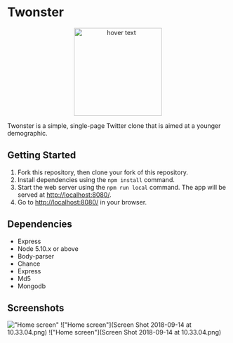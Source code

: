 # Twonster

<p align="center">
  <img src="https://image.flaticon.com/icons/svg/826/826588.svg" width="200" title="hover text">
</p>

Twonster is a simple, single-page Twitter clone that is aimed at a younger demographic.

## Getting Started

1. Fork this repository, then clone your fork of this repository.
2. Install dependencies using the `npm install` command.
3. Start the web server using the `npm run local` command. The app will be served at <http://localhost:8080/>.
4. Go to <http://localhost:8080/> in your browser.

## Dependencies

- Express
- Node 5.10.x or above
- Body-parser
- Chance
- Express
- Md5
- Mongodb

## Screenshots

!["Home screen"](https://github.com/bguids91/tweeter/blob/master/docs/Screen%20Shot%202018-09-14%20at%2010.33.04.png?raw=true)
!["Home screen"](Screen Shot 2018-09-14 at 10.33.04.png)
!["Home screen"](Screen Shot 2018-09-14 at 10.33.04.png)

